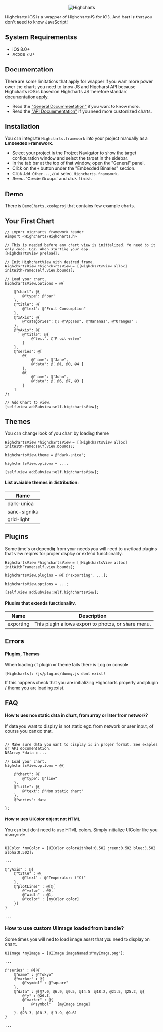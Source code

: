 <p align="center" >
	<img src="http://www.highcharts.com/media/templates/highsoft_bootstrap/images/logo.svg" alt="Highcharts" title="Highcharts">
</p>

Highcharts iOS is a wrapper of HighchartsJS for iOS. And best is that you don't need to know JavaScript!

## System Requirementss

- iOS 8.0+
- Xcode 7.0+

## Documentation
There are some limitations that apply for wrapper if you want more power ower the charts you need to know JS and Higcharst API because Highcharts iOS is based on Highcharts JS therefore standard documentation apply.

- Read the ["General Docummentation"](http://www.highcharts.com/docs) if you want to know more.
- Read the ["API Docummentation"](http://api.highcharts.com/highcharts) if you need more customized charts.

## Installation
You can integrate `Highcharts.framework` into your project manually as a **Embedded Framework**.

- Select your project in the Project Navigator to show the target configuration window and select the target in the sidebar.
- In the tab bar at the top of that window, open the "General" panel.
- Click on the `+` button under the "Embedded Binaries" section.
- Click `Add Other...`, and select `Highcharts.framework`.
- Select 'Create Groups' and click `finish`.

## Demo
There is `DemoCharts.xcodeproj` that contains few example charts.


## Your First Chart
```
// Import Higcharts framework header
#import <Highcharts/Highcharts.h>

// This is needed before any chart view is initialized. Yo need do it only once. Egz. When starting your app.
[HighchartsView preload];

// Init HighchartView with desired frame.
HighchartsView *highchartsView = [[HighchartsView alloc] initWithFrame:self.view.bounds];

// Load your chart.
highchartsView.options = @{

    @"chart": @{
        @"type": @"bar"
    },
    @"title": @{
        @"text": @"Fruit Consumption"
    },
    @"xAxis": @{
        @"categories": @[ @"Apples", @"Bananas", @"Oranges" ]
    },
    @"yAxis": @{
        @"title": @{
            @"text": @"Fruit eaten"
        }
    },
    @"series": @[
        @{
            @"name": @"Jane",
            @"data": @[ @1, @0, @4 ]
        },
        @{
            @"name": @"John",
            @"data": @[ @5, @7, @3 ]
        }
    ]
};

// Add Chart to view.
[self.view addSubview:self.highchartsView];

```

## Themes
You can change look of you chart by loading theme.

```
HighchartsView *highchartsView = [[HighchartsView alloc] initWithFrame:self.view.bounds];

highchartsView.theme = @"dark-unica";

highchartsView.options = ...;

[self.view addSubview:self.highchartsView];

```

#### List avaiable themes in distribution:


Name         |
------------ |
dark-unica   |
sand-signika |
grid-light   |

## Plugins
Some time's or dependig from your needs you will need to use/load plugins that view reqires for proper display or extend functionality.

```
HighchartsView *highchartsView = [[HighchartsView alloc] initWithFrame:self.view.bounds];

highchartsView.plugins = @[ @"exporting", ...];

highchartsView.options = ...;

[self.view addSubview:self.highchartsView];

```

#### Plugins that extends functionality,

Name         | Description
------------ | -------------
exporting    | This plugin allows export to photos, or share menu.


## Errors

#### Plugins, Themes

When loading of plugin or theme fails there is Log on console

`[Highcharts]: /js/plugins/dummy.js dont exist!`

If this happens check that you are initializing Highcharts properly and plugin / theme you are loading exist.

## FAQ

#### How to ues non static data in chart, from array or later from network?
If data you want to display is not static egz. from network or user input, of course you can do that.

```

// Make sure data you want to display is in proper format. See exaples or API documentation.
NSArray *data = ...

// Load your chart.
highchartsView.options = @{

    @"chart": @{
        @"type": @"line"
    },
    @"title": @{
        @"text": @"Non static chart"
    },
    @"series": data
    
};

```

#### How to ues UIColor objent not HTML
You can but dont need to use HTML colors. Simply initialize UIColor like you always do.

```

UIColor *myColor = [UIColor colorWithRed:0.502 green:0.502 blue:0.502 alpha:0.502];

...

@"yAxis" : @{
    @"title" : @{
        @"text" : @"Temperature (°C)"
    },
    @"plotLines" : @[@{
        @"value" : @0,
        @"width" : @1,
        @"color" : [myColor color]
    }]
}

...

```

### How to use custom UIImage loaded from bundle?
Some times you will ned to load image asset that you need to display on chart.

```
UIImage *myImage = [UIImage imageNamed:@"myImage.png"];

...

@"series" : @[@{
    @"name" : @"Tokyo",
    @"marker" : @{
        @"symbol" : @"square"
    },
    @"data" : @[@7.0, @6.9, @9.5, @14.5, @18.2, @21.5, @25.2, @{
        @"y" : @26.5,
        @"marker" : @{
            @"symbol" : [myImage image]
        }
    }, @23.3, @18.3, @13.9, @9.6]
}

...

```

